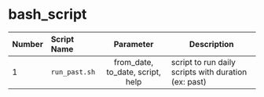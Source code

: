 # bash_script
| Number | Script Name| Parameter | Description |
|---|:---|:---:|---|
| 1 | `run_past.sh` | from_date, to_date, script, help | script to run daily scripts with duration (ex: past) | 
